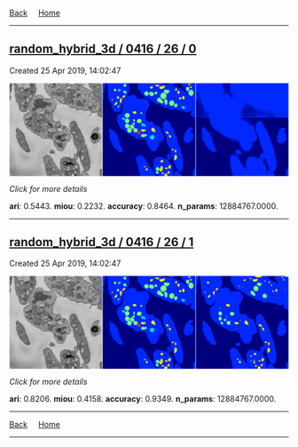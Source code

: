 
[Back](..)&nbsp;&nbsp;&nbsp;&nbsp;&nbsp;[Home](https://leapmanlab.github.io/snapshots)

---

<div class="summary"><a href="0"><h2>random_hybrid_3d / 0416 / 26 / 0</h2></a><p>Created 25 Apr 2019, 14:02:47
</p><a href="0"><img src="0/media/summary.png" align="center"></a><p>
<i>Click for more details</i>
</p></div>

**ari**: 0.5443. **miou**: 0.2232. **accuracy**: 0.8464. **n_params**: 12884767.0000. 

---

<div class="summary"><a href="1"><h2>random_hybrid_3d / 0416 / 26 / 1</h2></a><p>Created 25 Apr 2019, 14:02:47
</p><a href="1"><img src="1/media/summary.png" align="center"></a><p>
<i>Click for more details</i>
</p></div>

**ari**: 0.8206. **miou**: 0.4158. **accuracy**: 0.9349. **n_params**: 12884767.0000. 

---

[Back](..)&nbsp;&nbsp;&nbsp;&nbsp;&nbsp;[Home](https://leapmanlab.github.io/snapshots)

---